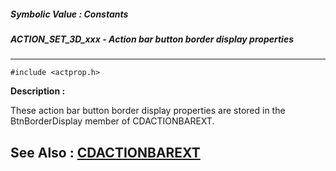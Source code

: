 ##### Symbolic Value : Constants
##### ACTION_SET_3D_xxx - Action bar button border display properties
---
```
#include <actprop.h>
```
**Description :**

These action bar button border display properties are stored in the 
BtnBorderDisplay member of CDACTIONBAREXT.

**See Also :**
[CDACTIONBAREXT](/reference/Data/CDACTIONBAREXT)
---
